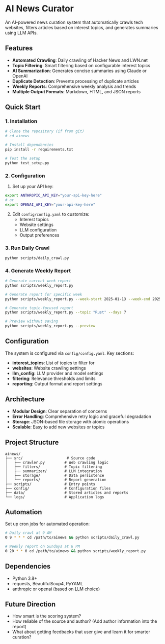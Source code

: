 # AI News Curator

An AI-powered news curation system that automatically crawls tech websites, filters articles based on interest topics, and generates summaries using LLM APIs.

## Features

- **Automated Crawling**: Daily crawling of Hacker News and LWN.net
- **Topic Filtering**: Smart filtering based on configurable interest topics
- **AI Summarization**: Generates concise summaries using Claude or OpenAI
- **Duplicate Detection**: Prevents processing of duplicate articles
- **Weekly Reports**: Comprehensive weekly analysis and trends
- **Multiple Output Formats**: Markdown, HTML, and JSON reports

## Quick Start

### 1. Installation

```bash
# Clone the repository (if from git)
# cd ainews

# Install dependencies
pip install -r requirements.txt

# Test the setup
python test_setup.py
```

### 2. Configuration

1. Set up your API key:
```bash
export ANTHROPIC_API_KEY="your-api-key-here"
# or
export OPENAI_API_KEY="your-api-key-here"
```

2. Edit `config/config.yaml` to customize:
   - Interest topics
   - Website settings
   - LLM configuration
   - Output preferences

### 3. Run Daily Crawl

```bash
python scripts/daily_crawl.py
```

### 4. Generate Weekly Report

```bash
# Generate current week report
python scripts/weekly_report.py

# Generate report for specific week
python scripts/weekly_report.py --week-start 2025-01-13 --week-end 2025-01-19

# Generate topic-focused report
python scripts/weekly_report.py --topic "Rust" --days 7

# Preview without saving
python scripts/weekly_report.py --preview
```

## Configuration

The system is configured via `config/config.yaml`. Key sections:

- **interest_topics**: List of topics to filter for
- **websites**: Website crawling settings
- **llm_config**: LLM provider and model settings
- **filtering**: Relevance thresholds and limits
- **reporting**: Output format and report settings

## Architecture

- **Modular Design**: Clear separation of concerns
- **Error Handling**: Comprehensive retry logic and graceful degradation
- **Storage**: JSON-based file storage with atomic operations
- **Scalable**: Easy to add new websites or topics

## Project Structure

```
ainews/
├── src/                    # Source code
│   ├── crawler.py         # Web crawling logic
│   ├── filters/           # Topic filtering
│   ├── summarizer/        # LLM integration
│   ├── storage/           # Data persistence
│   └── reports/           # Report generation
├── scripts/               # Entry points
├── config/                # Configuration files
├── data/                  # Stored articles and reports
└── logs/                  # Application logs
```

## Automation

Set up cron jobs for automated operation:

```bash
# Daily crawl at 9 AM
0 9 * * * cd /path/to/ainews && python scripts/daily_crawl.py

# Weekly report on Sundays at 8 PM
0 20 * * 0 cd /path/to/ainews && python scripts/weekly_report.py
```

## Dependencies

- Python 3.8+
- requests, BeautifulSoup4, PyYAML
- anthropic or openai (based on LLM choice)

## Future Direction

- How smart is the scoring system? 
- How reliable of the source and author? (Add author information into the report)
- What about getting feedbacks that user give and learn it for smarter curation?

